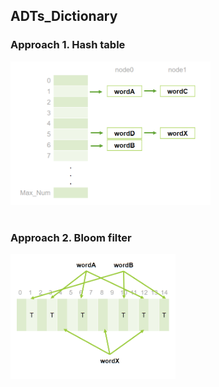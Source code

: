 ## ADTs_Dictionary

### Approach 1. Hash table
<img src="images/2022-04-22_001739.png" height="230">

#
### Approach 2. Bloom filter
<img src="images/2022-04-22_001855.png" height="200">
